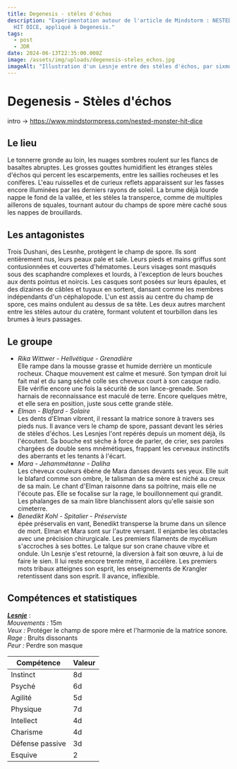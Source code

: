 ```yaml
---
title: Degenesis - stèles d'échos
description: "Expérimentation autour de l'article de Mindstorm : NESTED MONSTER
  HIT DICE, appliqué à Degenesis."
tags:
  - post
  - JDR
date: 2024-06-13T22:35:00.000Z
image: /assets/img/uploads/degenesis-steles_echos.jpg
imageAlt: "Illustration d'un Lesnje entre des stèles d'échos, par sixmorevodka. "
---
```

# Degenesis - Stèles d'échos



intro -> https://www.mindstormpress.com/nested-monster-hit-dice 



## Le lieu

Le tonnerre gronde au loin, les nuages sombres roulent sur les flancs de basaltes abruptes. Les grosses gouttes humidifient les étranges stèles d'échos qui percent les escarpements, entre les saillies rocheuses et les conifères. L'eau ruisselles et de curieux reflets apparaissent sur les fasses encore illuminées par les derniers rayons de soleil. La brume déjà lourde nappe le fond de la vallée, et les stèles la transperce, comme de multiples aillerons de squales, tournant autour du champs de spore mère caché sous les nappes de brouillards.

## Les antagonistes

Trois Dushani, des Lesnhe, protègent le champ de spore. Ils sont entièrement nus, leurs peaux pale et sale. Leurs pieds et mains griffus sont contusionnées et couvertes d'hématomes. Leurs visages sont masqués sous des scaphandre complexes et lourds, à l'exception de leurs bouches aux dents pointus et noircis. Les casques sont posées sur leurs épaules, et des dizaines de câbles et tuyaux en sortent, dansant comme les membres indépendants d'un céphalopode. L'un est assis au centre du champ de spore, ces mains ondulent au dessus de sa tête. Les deux autres marchent entre les stèles autour du cratère, formant volutent et tourbillon dans les brumes à leurs passages.  

## Le groupe

* *Rika Wittwer - Hellvétique - Grenadière*\
  Elle rampe dans la mousse grasse et humide derrière un monticule rocheux. Chaque mouvement est calme et mesuré. Son tympan droit lui fait mal et du sang séché colle ses cheveux court à son casque radio. Elle vérifie encore une fois la sécurité de son lance-grenade. Son harnais de reconnaissance est maculé de terre. Encore quelques mètre, et elle sera en position, juste sous cette grande stèle.
* *Elman - Blafard - Solaire*\
  Les dents d'Elman vibrent, il ressant la matrice sonore à travers ses pieds nus. Il avance vers le champ de spore, passant devant les séries de stèles d'échos. Les Lesnjes l'ont repérés depuis un moment déjà, ils l'écoutent. Sa bouche est sèche à force de parler, de crier, ses paroles chargées de double sens mnémétiques, frappant les cerveaux instinctifs des aberrants et les tenants à l'écart.   
* *Mara - Jehammétanne - Daliha*\
  Les cheveux couleurs ébéne de Mara danses devants ses yeux. Elle suit le blafard comme son ombre, le talisman de sa mère est niché au creux de sa main. Le chant d'Elman raisonne dans sa poitrine, mais elle ne l'écoute pas. Elle se focalise sur la rage, le bouillonnement qui grandit. Les phalanges de sa main libre blanchissent alors qu'elle saisie son cimeterre. 
* *Benedikt Kohl - Spitalier - Préserviste*\
  épée préservalis en vant, Benedikt transperse la brume dans un silence de mort. Elman et Mara sont sur l'autre versant. Il enjambe les obstacles avec une précision chirurgicale. Les premiers filaments de mycélium s'accroches à ses bottes. Le talque sur son crane chauve vibre et ondule. Un Lesnje s'est retourné, la diversion à fait son œuvre, à lui de faire le sien. Il lui reste encore trente mètre, il accélère. Les premiers mots tribaux atteignes son esprit, les enseignements de Krangler retentissent dans son esprit. Il avance, inflexible. 

## Compétences et statistiques

<u>***Lesnje***</u> : \
*Mouvements :* 15m\
*Veux :* Protéger le champ de spore mère et l'harmonie de la matrice sonore. \
*Rage :* Bruits dissonants\
*Peur :* Perdre son masque

<table class="flow-space__small"><thead><tr><th>Compétence</th><th>Valeur</th></tr></thead><tbody><tr><td>Instinct</td><td>8d</td></tr><tr><td>Psyché</td><td>6d</td></tr><tr><td>Agilité</td><td>5d</td></tr><tr><td>Physique</td><td>7d</td></tr><tr><td>Intellect</td><td>4d</td></tr><tr><td>Charisme</td><td>4d</td></tr><tr><td>Défense passive</td><td>3d</td></tr><tr><td>Esquive</td><td>2</td></tr></tbody></table>


<div class="no-bullet>
* ❤ <u>**Scaphandre**</u> : *(25HP | 3 Armures)* \
  Ajoute +4d pour percevoir l'environnement dans un rayon de 100 mètre autour du Lesnje

  * 🔕🛡️ *Jet d'encre : (10HP)*\
    Les câbles du scaphandre projettent un écran d'encre qui flotte dans l'air vibrant et obscurcit la vision. +2d à la défense passive pour 1 tour.
* ⚡ <u>**Stèles d'échos**</u> : *(50HP | 4 Armures)* 

  * 🛡️ *Résonnance : (25HP)* \
    Tant que les stèles sont debout, elles amplifient la matrice sonore et appliquent un malus de -2D aux attaquants. 
  * 🏹⚡ *Onde sonore : (au moins 2 Lesnjes encore en vie)*\
    Les Lesnjes harmonisent leurs chants pour former une onde sonore infligeant 1d6+2 traumatismes. 
* *🗡️*<u>**Cisailles**</u> : *(8HP | 1 Armures)* \
  Le Lesnje porte à la main une cisaille rouillée mais particulièrement menaçante. Elle est fixée à sa main par un assemblage de cordes et de câbles. Inflige 1d6+2 blessures superficielles.
</div>

> légende des symboles
